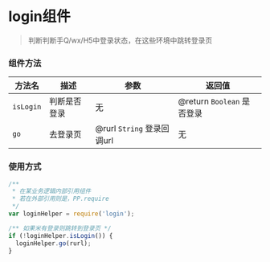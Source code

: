 # login组件

> 判断判断手Q/wx/H5中登录状态，在这些环境中跳转登录页

### 组件方法

| 方法名 | 描述 | 参数 | 返回值 |
| -- | -- | -- | -- |
| ``isLogin`` | 判断是否登录 | 无 | @return ``Boolean`` 是否登录 |
| ``go`` | 去登录页 | @rurl ``String`` 登录回调url| 无 |

### 使用方式

```javascript
/** 
 * 在某业务逻辑内部引用组件
 * 若在外部引用则是，PP.require
 */
var loginHelper = require('login');

/** 如果米有登录则跳转到登录页 */
if (!loginHelper.isLogin()) {
  loginHelper.go(rurl);
}
```